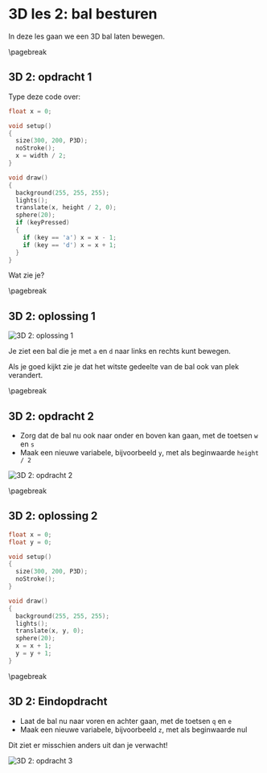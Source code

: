 # 3D les 2: bal besturen

In deze les gaan we een 3D bal laten bewegen.

\pagebreak

## 3D 2: opdracht 1 

Type deze code over:

```c++
float x = 0;

void setup() 
{
  size(300, 200, P3D);
  noStroke();
  x = width / 2;
}

void draw() 
{
  background(255, 255, 255);
  lights();
  translate(x, height / 2, 0);
  sphere(20);
  if (keyPressed) 
  {
    if (key == 'a') x = x - 1;
    if (key == 'd') x = x + 1;
  }
}
```

Wat zie je?

\pagebreak

## 3D 2: oplossing 1 

![3D 2: oplossing 1](3D2_2.png)

Je ziet een bal die je met `a` en `d` naar 
links en rechts kunt bewegen.

Als je goed kijkt zie je dat het witste gedeelte van de bal ook van plek verandert.

\pagebreak

## 3D 2: opdracht 2

 * Zorg dat de bal nu ook naar onder en boven kan gaan, met de toetsen `w` en `s`
 * Maak een nieuwe variabele, bijvoorbeeld `y`, met als beginwaarde `height / 2`

![3D 2: opdracht 2](3D2_2.png)

\pagebreak

## 3D 2: oplossing 2 

```c++
float x = 0;
float y = 0;

void setup() 
{
  size(300, 200, P3D);
  noStroke();
}

void draw() 
{
  background(255, 255, 255);
  lights();
  translate(x, y, 0);
  sphere(20);
  x = x + 1;
  y = y + 1;
}
```

\pagebreak

## 3D 2: Eindopdracht

 * Laat de bal nu naar voren en achter gaan, met de toetsen `q` en `e`
 * Maak een nieuwe variabele, bijvoorbeeld `z`, met als beginwaarde nul

Dit ziet er misschien anders uit dan je verwacht!

![3D 2: opdracht 3](3D2_Eindopdracht.png)

